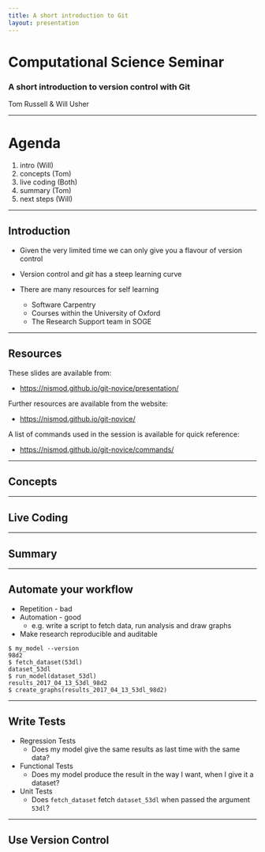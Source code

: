 ```yaml
---
title: A short introduction to Git
layout: presentation
---
```


# Computational Science Seminar

### A short introduction to version control with Git

Tom Russell & Will Usher

---

# Agenda

1. intro (Will)
1. concepts (Tom)
1. live coding (Both)
1. summary (Tom)
1. next steps (Will)

---

## Introduction

* Given the very limited time we can only give you a flavour of version control

* Version control and *git* has a steep learning curve

* There are many resources for self learning
  * Software Carpentry
  * Courses within the University of Oxford
  * The Research Support team in SOGE

---

## Resources

These slides are available from:
- https://nismod.github.io/git-novice/presentation/

Further resources are available from the website:
- https://nismod.github.io/git-novice/

A list of commands used in the session is available for quick reference:
- https://nismod.github.io/git-novice/commands/


---

## Concepts


---

## Live Coding


---

## Summary


---

## Automate your workflow

* Repetition - bad
* Automation - good
  * e.g. write a script to fetch data, run analysis and draw graphs
* Make research reproducible and auditable

```
$ my_model --version
98d2
$ fetch_dataset(53dl)
dataset_53dl
$ run_model(dataset_53dl)
results_2017_04_13_53dl_98d2
$ create_graphs(results_2017_04_13_53dl_98d2)
```

---

## Write Tests

* Regression Tests
  * Does my model give the same results as last time with the same data?
* Functional Tests
  * Does my model produce the result in the way I want, when I give it a dataset?
* Unit Tests
  * Does `fetch_dataset` fetch `dataset_53dl` when passed the argument `53dl`?

---

## Use Version Control

